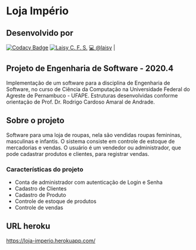# Loja Império
## Desenvolvido por
[![Codacy Badge](https://api.codacy.com/project/badge/Grade/0ea93e054cad4720a6d14d13999bf8f7)](https://app.codacy.com/gh/LojaImperio/Loja_Imperio?utm_source=github.com&utm_medium=referral&utm_content=LojaImperio/Loja_Imperio&utm_campaign=Badge_Grade_Settings)
[![Laisy C. F. S.](https://avatars1.githubusercontent.com/u/44072239?s=64&v=4)](https://github.com/laisy)
<a href="https://github.com/laisy/Loja_Imperio/commits/master" title="Commits de @laisy">💻 @laisy</a> |
## Projeto de Engenharia de Software - 2020.4

Implementação de um software para a disciplina de Engenharia de Software, no curso de Ciência da Computação na Universidade Federal do Agreste de Pernambuco - UFAPE. Estruturas desenvolvidas conforme orientação de Prof. Dr. Rodrigo Cardoso Amaral de Andrade.
## Sobre o projeto

Software para uma loja de roupas, nela são vendidas roupas femininas, masculinas e
infantis. O sistema consiste em controle de estoque de mercadorias e vendas. O usuário é um vendedor ou administrador, que pode cadastrar produtos e clientes, para registrar vendas.
### Características do projeto

- Conta de administrador com autenticação de Login e Senha
- Cadastro de Clientes
- Cadastro de Produto
- Controle de estoque de produtos
- Controle de vendas

## URL heroku
https://loja-imperio.herokuapp.com/